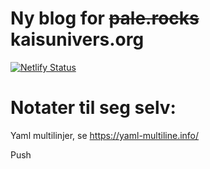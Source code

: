 # Ny blog for ~~pale.rocks~~ kaisunivers.org

[![Netlify Status](https://api.netlify.com/api/v1/badges/15dfd043-b153-46fc-9fd8-b6b8c694578b/deploy-status)](https://app.netlify.com/sites/priceless-curran-3abc7d/deploys)



# Notater til seg selv:

Yaml multilinjer, se https://yaml-multiline.info/

Push 
